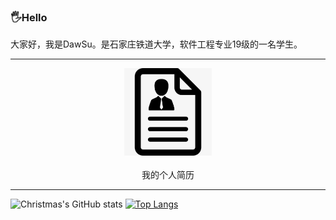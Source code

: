 ### 🖐Hello

大家好，我是DawSu。是石家庄铁道大学，软件工程专业19级的一名学生。

<hr>
<div align="center">
  <a href="https://dawsu.github.io/">
    <img height="140px" src="https://raw.githubusercontent.com/dawsu/dawsu/main/resume.webp">
  </a>
  <br><br>
  我的个人简历
</div>
<hr>

![Christmas's GitHub stats](https://github-readme-stats.vercel.app/api?username=dawsu&show_icons=true&theme=tokyonight)
[![Top Langs](https://github-readme-stats.vercel.app/api/top-langs/?username=dawsu)](https://github.com/dawsu/github-readme-stats)
